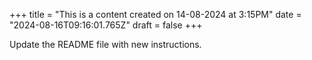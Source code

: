 +++
title = "This is a content created on 14-08-2024 at 3:15PM"
date = "2024-08-16T09:16:01.765Z"
draft = false
+++

  Update the README file with new instructions.
        